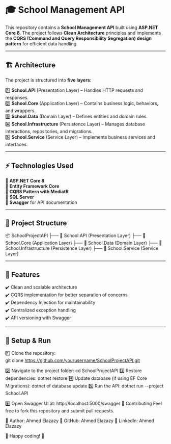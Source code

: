 # 🎓 School Management API  

This repository contains a **School Management API** built using **ASP.NET Core 8**. The project follows **Clean Architecture** principles and implements the **CQRS (Command and Query Responsibility Segregation) design pattern** for efficient data handling.  

---

## 🏗️ Architecture  

The project is structured into **five layers**:  

1️⃣ **School.API** (Presentation Layer) – Handles HTTP requests and responses.  
2️⃣ **School.Core** (Application Layer) – Contains business logic, behaviors, and wrappers.  
3️⃣ **School.Data** (Domain Layer) – Defines entities and domain rules.  
4️⃣ **School.Infrastructure** (Persistence Layer) – Manages database interactions, repositories, and migrations.  
5️⃣ **School.Service** (Service Layer) – Implements business services and interfaces.  

---

## ⚡ Technologies Used  

🔹 **ASP.NET Core 8**  
🔹 **Entity Framework Core**  
🔹 **CQRS Pattern with MediatR**  
🔹 **SQL Server**  
🔹 **Swagger** for API documentation  

---

## 📂 Project Structure  
📦 SchoolProjectAPI
├── 📁 School.API (Presentation Layer)
├── 📁 School.Core (Application Layer)
├── 📁 School.Data (Domain Layer)
├── 📁 School.Infrastructure (Persistence Layer)
├── 📁 School.Service (Service Layer)

---

## 🚀 Features  

✔️ Clean and scalable architecture  
✔️ CQRS implementation for better separation of concerns  
✔️ Dependency Injection for maintainability  
✔️ Centralized exception handling  
✔️ API versioning with Swagger  

---

## 📌 Setup & Run  

1️⃣ Clone the repository:  
   git clone https://github.com/yourusername/SchoolProjectAPI.git
   
2️⃣ Navigate to the project folder:
cd SchoolProjectAPI
3️⃣ Restore dependencies:
dotnet restore
4️⃣ Update database (if using EF Core Migrations):
dotnet ef database update
5️⃣ Run the API:
dotnet run --project School.API

6️⃣ Open Swagger UI at:
http://localhost:5000/swagger
🤝 Contributing
Feel free to fork this repository and submit pull requests.

📌 Author: Ahmed Elazazy
📌 GitHub: Ahmed Elazazy
📌 LinkedIn: Ahmed Elazazy

🚀 Happy coding! 🎉
